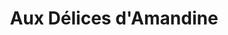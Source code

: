 ---
title: "Aux Délices d'Amandine"
url: /saint-chamond/aux-delices-damandine/
shop: boulangerie
---